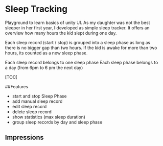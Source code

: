 # Sleep Tracking

Playground to learn basics of unity UI. As my daughter was not the best sleeper in her first year, I developed as simple sleep tracker. It offers an overview how many hours the kid slept during one day.

Each sleep record (start / stop) is grouped into a sleep phase as long as there is no bigger gap than two hours. If the kid is awake for more than two hours, its counted as a new sleep phase.

Each sleep record belongs to one sleep phase
Each sleep phase belongs to a day (from 6pm to 6 pm the next day)

[TOC]


##Features
- start and stop Sleep Phase
- add manual sleep record
- edit sleep record
- delete sleep record
- show statistics (max sleep duration)
- group sleep records by day and sleep phase

## Impressions

